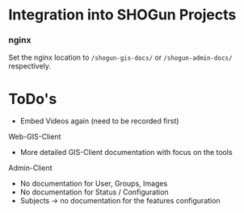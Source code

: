 # Integration into SHOGun Projects

### nginx
Set the nginx location to `/shogun-gis-docs/` or `/shogun-admin-docs/` respectively.


# ToDo's
- Embed Videos again (need to be recorded first)

Web-GIS-Client
- More detailed GIS-Client documentation with focus on the tools

Admin-Client
- No documentation for User, Groups, Images
- No documentation for Status / Configuration
- Subjects -> no documentation for the features configuration
